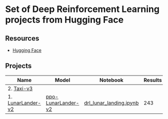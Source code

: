 # Set of Deep Reinforcement Learning projects from Hugging Face

## Resources
- [Hugging Face](http://huggingface.co/)

## Projects
| Name | Model | Notebook | Results |
| --- | --- | --- | --- |
| 2. [Taxi-v3](https://gymnasium.farama.org/environments/toy_text/taxi/) | | | |
| 1. [LunarLander-v2](https://gymnasium.farama.org/environments/box2d/lunar_lander/) | [ppo-LunarLander-v2](https://huggingface.co/jaymanvirk/ppo-LunarLander-v2) | [drl_lunar_landing.ipynb](LunarLander-v2/drl_lunar_landing.ipynb) | 243 |
